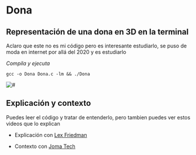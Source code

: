 # Dona

## Representación de una dona en 3D en la terminal

Aclaro que este no es mi código pero es interesante estudiarlo, se puso de moda en internet por allá del 2020 y es estudiarlo

_Compila y ejecuta_

```
gcc -o Dona Dona.c -lm && ./Dona
```

<img src=/00.-Sources/Gifs/Donut.gif alt="#"/>

## Explicación y contexto 

Puedes leer el código y tratar de entenderlo, pero tambien puedes ver estos videos que lo explican

- Explicación con [Lex Friedman](https://www.youtube.com/watch?v=DEqXNfs_HhY&t=44s)

- Contexto con [Joma Tech](https://www.youtube.com/watch?v=sW9npZVpiMI)

